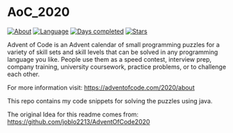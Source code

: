 # AoC_2020

[![About](https://img.shields.io/badge/Advent%20of%20Code-2020-brightgreen)](https://adventofcode.com/2020/about)
[![Language](https://img.shields.io/badge/Language-java-red)](https://www.java.com/)
[![Days completed](https://img.shields.io/badge/Days%20completed-4-blue)](https://github.com/davbra/AoC_2020)
[![Stars](https://img.shields.io/badge/Stars%20⭐-8-yellow)](https://adventofcode.com/2020/stats)


Advent of Code is an Advent calendar of small programming puzzles for a variety of skill sets and skill levels that can be solved in any programming language you like. People use them as a speed contest, interview prep, company training, university coursework, practice problems, or to challenge each other.

For more information visit: https://adventofcode.com/2020/about

This repo contains my code snippets for solving the puzzles using java. 

The original Idea for this readme comes from: https://github.com/joblo2213/AdventOfCode2020
